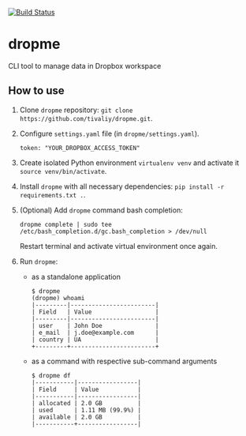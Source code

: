[![Build Status](https://travis-ci.org/tivaliy/dropme.svg?branch=master)](https://travis-ci.org/tivaliy/dropme)

# dropme
CLI tool to manage data in Dropbox workspace

## How to use
1. Clone `dropme` repository: `git clone https://github.com/tivaliy/dropme.git`.
2. Configure `settings.yaml` file (in `dropme/settings.yaml`).

    ```
    token: "YOUR_DROPBOX_ACCESS_TOKEN"
    ```

3. Create isolated Python environment `virtualenv venv` and activate it `source venv/bin/activate`.
4. Install `dropme` with all necessary dependencies: `pip install -r requirements.txt .`.
5. (Optional) Add `dropme` command bash completion:

    `dropme complete | sudo tee /etc/bash_completion.d/gc.bash_completion > /dev/null`

    Restart terminal and activate virtual environment once again.
6. Run `dropme`:

    * as a standalone application

        ```
        $ dropme
        (dropme) whoami
        |---------|------------------------|
        | Field   | Value                  |
        |---------|------------------------|
        | user    | John Doe               |
        | e_mail  | j.doe@example.com      |
        | country | UA                     |
        +---------+------------------------+
        ```

    * as a command with respective sub-command arguments

        ```
        $ dropme df
        |-----------|-----------------|
        | Field     | Value           |
        |-----------|-----------------|
        | allocated | 2.0 GB          |
        | used      | 1.11 MB (99.9%) |
        | available | 2.0 GB          |
        |-----------+-----------------|
        ```
